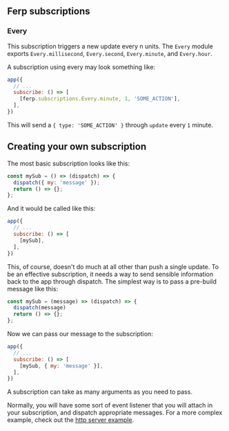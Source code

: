 ## Ferp subscriptions

### Every

This subscription triggers a new update every n units.
The `Every` module exports `Every.millisecond`, `Every.second`, `Every.minute`, and `Every.hour`.

A subscription using every may look something like:

```javascript
app({
  // ...
  subscribe: () => [
    [ferp.subscriptions.Every.minute, 1, 'SOME_ACTION'],
  ],
})
```

This will send a `{ type: 'SOME_ACTION' }` through `update` every `1` minute.


## Creating your own subscription

The most basic subscription looks like this:

```javascript
const mySub = () => (dispatch) => {
  dispatch({ my: 'message' });
  return () => {};
};
```

And it would be called like this:

```javascript
app({
  // ...
  subscribe: () => [
    [mySub],
  ],
})
```

This, of course, doesn't do much at all other than push a single update.
To be an effective subscription, it needs a way to send sensible information back to the app through dispatch.
The simplest way is to pass a pre-build message like this:


```javascript
const mySub = (message) => (dispatch) => {
  dispatch(message)
  return () => {};
};
```

Now we can pass our message to the subscription:

```javascript
app({
  // ...
  subscribe: () => [
    [mySub, { my: 'message' }],
  ],
})
```

A subscription can take as many arguments as you need to pass.

Normally, you will have some sort of event listener that you will attach in your subscription, and dispatch appropriate messages.
For a more complex example, check out the [http server example](../../examples/http-server/subscription.js).
